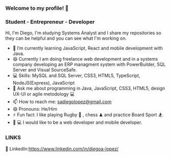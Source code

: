 ### Welcome to my profile! 👋
### Student - Entrepreneur - Developer

Hi, I'm Diego, I'm studying Systems Analyst and I share my repositories so they can be helpful and you can see what I'm working on. 

- 🌱 I’m currently learning JavaScript, React and mobile development with Java.
- 😄 Currently I am doing freelance web development and in a systems company developing an ERP managment system with PowerBuilder, SQL Server and Visual SourceSafe.
- 💻 Skills: MySQL and SQL Server, CSS3, HTML5, TypeScript, NodeJS(Express), JavaScript
- 💬 Ask me about programming in Java, JavaScript, CSS3, HTML5, design UX-UI or agile metodology 💻
- 📫 How to reach me: sadiegolopez@gmail.com 
- 😄 Pronouns: He/Him
- ⚡ Fun fact: I like playing Rugby 🏉 , chess ♟ and practice Board Sport 🏂.
- 🧑‍ 💻 I would like to be a web developer and mobile developer.



### LINKS 

🔗 LinkedIn:https://www.linkedin.com/in/diegoa-lopez/


